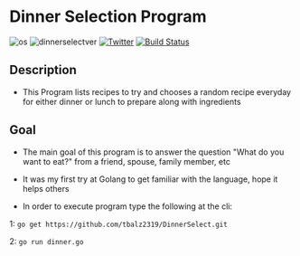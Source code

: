 # Dinner Selection Program

![os](https://img.shields.io/badge/OS-Linux,%20macOS-yellow.svg)
![dinnerselectver](https://img.shields.io/badge/version-1.0.0-red.svg)
[![Twitter](https://img.shields.io/badge/twitter-@xtbalz-blue.svg)](https://twitter.com/xtbalz)
[![Build Status](https://travis-ci.com/tbalz2319/DinnerSelect.svg?branch=master)](https://travis-ci.com/tbalz2319/DinnerSelect)

## Description

- This Program lists recipes to try and chooses a random recipe everyday for either dinner or lunch to prepare along with ingredients

## Goal

- The main goal of this program is to answer the question "What do you want to eat?" from
a friend, spouse, family member, etc

- It was my first try at Golang to get familiar with the language, hope it helps others

- In order to execute program type the following at the cli:

 1: ```go get https://github.com/tbalz2319/DinnerSelect.git```

 2:  ```go run dinner.go```
